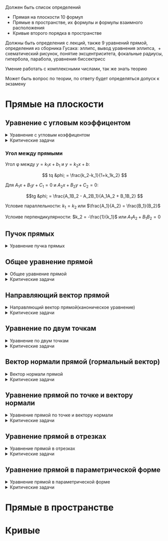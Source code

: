 $` `$



Должен быть список определений

- Прямая на плоскости 10 формул
- Прямые в пространстве, их формулы и формулы взаимного расположения
- Кривые второго порядка в пространстве

Должны быть определения с лекций, также 9 уравнений прямой, определения из сборника Гусака: эллипс, вывод уравнения эллипса,  + схематический рисунок, понятие эксцентриситета, фокальные радиусы, гипербола, парабола, уравнения биссектрисс 

Умение работать с комплексными числами, так же знать теорию 

Может быть вопрос по теории, по ответу будет определяться допуск к экзамену



# Прямые на плоскости


## Уравнение с угловым коэффицентом

<details> 
<summary>Уравнение с угловым коэффицентом</summary>


$` y = kx + b `$ 



</details>

<details>
<summary>Критические задачи</summary>
</details>

### Угол между прямыми

Угол &phi; между $`y = k_1x + b_1 `$ и $`y = k_2x + b`$:

$$ tq &phi; = \frac{k_2-k_1}{1+k_1k_2} $$

Для $`A_1x + B_1y + C_1 = 0`$ и $`A_2x + B_2y + C_2 = 0`$:

$$tg &phi; = \frac{A_1B_2 - A_2B_1}{A_1A_2 + B_1B_2} $$

Условие параллельности: $`k_1 = k_2`$ или $`\frac{A_1}{A_2} = \frac{B_1}{B_2}`$

Услоиве перпендикулярности:  $`k_2 = -\frac{1}{k_1}`$ или $`A_1A_2 + B_1B_2 = 0`$





## Пучок прямых

<details>
<summary>Уравнение пучка прямых</summary>

**Если известна точка $` M(x_0; y_0)`$ принадлежащая некоторой прямой, и угловой коэффициент $`k`$ этой прямой:**

$` y-y_0 = k(x-x_0) `$


</details>


## Общее уравнение прямой
<details>
<summary>Общее уравнение прямой</summary>

$` Ax + By + C = 0 `$

</details>


<details>
<summary>Критические задачи</summary>
</details>

## Направляющий вектор прямой
<details>
<summary>Направляющий вектор прямой(каноническое уравнение)</summary> 

$` \vec{p}(p_1; p_2) `$  

**Если известна некоторая точка $`M(x_0; y_0)`$ ,принадлежащая прямой, и направляющий вектор $` \vec{p}(p_1; p_2)`$ этой прямой $`(p_1 \neq 0; p_2 \neq 0)`$**




$` \frac{x - x_0}{p_1} = \frac{y-y_0}{p_2} `$
</details>


<details>
<summary>Критические задачи</summary>
</details>


## Уравнение по двум точкам
<details> 
<summary> Уравнение по двум точкам</summary>
$` \frac{x-x_1}{x_2-x_1} = \frac{y - y_1}{y_2 - y_1} `$ 

</details>


<details>
<summary>Критические задачи</summary>
</details>

## Вектор нормали прямой (гормальный вектор)


<details>
<summary>Вектор нормали прямой</summary>
  
**Если прямая задана _общим уравнением_ $` Ax + By + C = 0 `$ в прямоугольной системе координат, то вектор $`\vec{n}(A; B)`$  является вектором нормали данной прямой**


</details>

<details>
<summary>Критические задачи</summary>
</details>

## Уравнение прямой по точке и вектору нормали

<details>
<summary>Уравнение прямой по точке и вектору нормали</summary>

**Если известна некоторая точка $` M(x_0; y_0) `$, принадлежащая прямой, и вектор нормали $`\vec{n}(n_1; n_2)`$  этой прямой, то уравнение данной прямой выражается формулой:**

$`n_1(x-x_0) + n_2(y-y_0)=0 `$

</details>

<details>
<summary>Критические задачи</summary>
</details>

## Уравнение прямой в отрезках

<details>
<summary>Уравнение прямой в отрезках</summary>

Уравнение прямой в отрезках имеет вид $`\frac{x}{a} + \frac{y}{b}`$, где a и b - величины отрезков отсекаемых прямой на осях координат

</details>

<details>
<summary>Критические задачи</summary>
</details>

## Уравнение прямой в параметрической форме

<details>
<summary>Уравнение прямой в параметрической форме</summary>

**Если известна некоторая точка $`M(x_0; y_0)`$, принадлежащая прямой, и направляющий вектор $`\vec{p(p_1; p_2)}`$ этой прямой, то параметрические уравнения данной прямой задаются системой:**

![Сори, на гитхаб нет способа задать систему через MD](https://github.com/user-attachments/assets/1b409f02-9521-48bd-9c2e-7835b1564a77)




</details>

<details>
<summary>Критические задачи</summary>
</details>


# Прямые в пространстве

# Кривые
